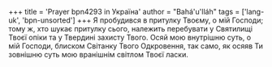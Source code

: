 +++
title = 'Prayer bpn4293 in Україна'
author = "Bahá'u'lláh"
tags = ['lang-uk', 'bpn-unsorted']
+++
Я пробудився в притулку Твоєму, о мій Господи; тому ж, хто шукає притулку сього, належить перебувати у Святилищі Твоєї опіки та у Твердині захисту Твого. Осяй мою внутрішню суть, о мій Господи, блиском Світанку Твого Одкровення, так само, як осяяв Ти зовнішню суть мою вранішнім світлом Твоєї ласки.
